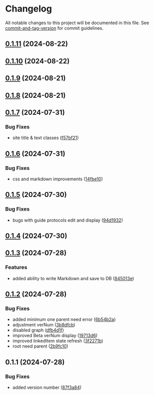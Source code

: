 # Changelog

All notable changes to this project will be documented in this file. See [commit-and-tag-version](https://github.com/absolute-version/commit-and-tag-version) for commit guidelines.

## [0.1.11](https://github.com/UnconditionedLife/rprotocols/compare/v0.1.10...v0.1.11) (2024-08-22)

## [0.1.10](https://github.com/UnconditionedLife/rprotocols/compare/v0.1.9...v0.1.10) (2024-08-22)

## [0.1.9](https://github.com/UnconditionedLife/rprotocols/compare/v0.1.8...v0.1.9) (2024-08-21)

## [0.1.8](https://github.com/UnconditionedLife/rprotocols/compare/v0.1.7...v0.1.8) (2024-08-21)

## [0.1.7](https://github.com/UnconditionedLife/rprotocols/compare/v0.1.6...v0.1.7) (2024-07-31)


### Bug Fixes

* site title & text classes ([f57bf21](https://github.com/UnconditionedLife/rprotocols/commit/f57bf21e6f46a7053d74d967e9fdab8ce870e0e3))

## [0.1.6](https://github.com/UnconditionedLife/rprotocols/compare/v0.1.5...v0.1.6) (2024-07-31)


### Bug Fixes

* css and markdown improvements ([14fbe10](https://github.com/UnconditionedLife/rprotocols/commit/14fbe1019f22974755f83cefed76bfc79f5eb3da))

## [0.1.5](https://github.com/UnconditionedLife/rprotocols/compare/v0.1.4...v0.1.5) (2024-07-30)


### Bug Fixes

* bugs with guide protocols edit and display ([94d1932](https://github.com/UnconditionedLife/rprotocols/commit/94d1932675fb4cd28ea4f5c9f9364567ab12ad6d))

## [0.1.4](https://github.com/UnconditionedLife/rprotocols/compare/v0.1.3...v0.1.4) (2024-07-30)

## [0.1.3](https://github.com/UnconditionedLife/rprotocols/compare/v0.1.2...v0.1.3) (2024-07-28)


### Features

* added ability to write Markdown and save to DB ([845013e](https://github.com/UnconditionedLife/rprotocols/commit/845013e741e0a0c07f310e2e8d924a4e7824bf40))

## [0.1.2](https://github.com/UnconditionedLife/rprotocols/compare/v0.1.1...v0.1.2) (2024-07-28)


### Bug Fixes

* added minimum one parent need error ([6b54b2a](https://github.com/UnconditionedLife/rprotocols/commit/6b54b2a91e4f908aaf65baae09e5796ad45a4f07))
* adjustment verNum ([3b8dfcb](https://github.com/UnconditionedLife/rprotocols/commit/3b8dfcbe224bb2ff6f724cbf768bf18e6c5bc433))
* disabled graph ([dfb4d1f](https://github.com/UnconditionedLife/rprotocols/commit/dfb4d1f02dde36350b95af4f952d8d13215c8766))
* improved Beta verNum display ([19713d6](https://github.com/UnconditionedLife/rprotocols/commit/19713d6d7f95dfaa0d6bfc6e36d6f0eb6fd00bb8))
* improved linkedItem state refresh ([3f2271b](https://github.com/UnconditionedLife/rprotocols/commit/3f2271bddbd9c8cde231e197da54e6ef8203fe21))
* root need parent ([2b9fc10](https://github.com/UnconditionedLife/rprotocols/commit/2b9fc107678dc9cb4aac5814afddd807fa30c2df))

## 0.1.1 (2024-07-28)


### Bug Fixes

* added version number ([87f3a84](https://github.com/UnconditionedLife/rprotocols/commit/87f3a8423779f96719b7975715e3045c5165f858))
